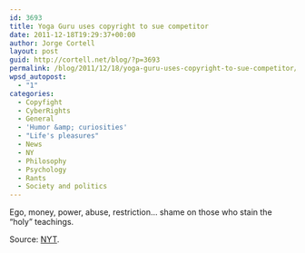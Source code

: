 ```yaml
---
id: 3693
title: Yoga Guru uses copyright to sue competitor
date: 2011-12-18T19:29:37+00:00
author: Jorge Cortell
layout: post
guid: http://cortell.net/blog/?p=3693
permalink: /blog/2011/12/18/yoga-guru-uses-copyright-to-sue-competitor/
wpsd_autopost:
  - "1"
categories:
  - Copyfight
  - CyberRights
  - General
  - 'Humor &amp; curiosities'
  - "Life's pleasures"
  - News
  - NY
  - Philosophy
  - Psychology
  - Rants
  - Society and politics
---
```

Ego, money, power, abuse, restriction&#8230; shame on those who stain the &#8220;holy&#8221; teachings.

Source: <a title="New York Times" href="http://query.nytimes.com/gst/fullpage.html?res=9C02E6D81439F931A35751C1A9679D8B63&ref=yoga" target="_blank">NYT</a>.
